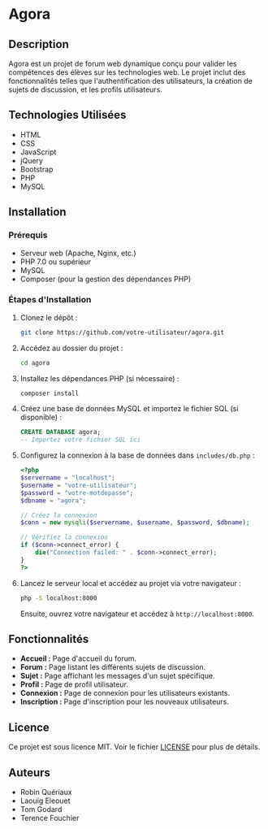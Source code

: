 
# Agora

## Description
Agora est un projet de forum web dynamique conçu pour valider les compétences des élèves sur les technologies web. Le projet inclut des fonctionnalités telles que l'authentification des utilisateurs, la création de sujets de discussion, et les profils utilisateurs.

## Technologies Utilisées
- HTML
- CSS
- JavaScript
- jQuery
- Bootstrap
- PHP
- MySQL

## Installation

### Prérequis
- Serveur web (Apache, Nginx, etc.)
- PHP 7.0 ou supérieur
- MySQL
- Composer (pour la gestion des dépendances PHP)

### Étapes d'Installation
1. Clonez le dépôt :
    ```bash
    git clone https://github.com/votre-utilisateur/agora.git
    ```
2. Accédez au dossier du projet :
    ```bash
    cd agora
    ```
3. Installez les dépendances PHP (si nécessaire) :
    ```bash
    composer install
    ```
4. Créez une base de données MySQL et importez le fichier SQL (si disponible) :
    ```sql
    CREATE DATABASE agora;
    -- Importez votre fichier SQL ici
    ```
5. Configurez la connexion à la base de données dans `includes/db.php` :
    ```php
    <?php
    $servername = "localhost";
    $username = "votre-utilisateur";
    $password = "votre-motdepasse";
    $dbname = "agora";

    // Créez la connexion
    $conn = new mysqli($servername, $username, $password, $dbname);

    // Vérifiez la connexion
    if ($conn->connect_error) {
        die("Connection failed: " . $conn->connect_error);
    }
    ?>
    ```
6. Lancez le serveur local et accédez au projet via votre navigateur :
    ```bash
    php -S localhost:8000
    ```
    Ensuite, ouvrez votre navigateur et accédez à `http://localhost:8000`.


## Fonctionnalités
- **Accueil :** Page d'accueil du forum.
- **Forum :** Page listant les différents sujets de discussion.
- **Sujet :** Page affichant les messages d'un sujet spécifique.
- **Profil :** Page de profil utilisateur.
- **Connexion :** Page de connexion pour les utilisateurs existants.
- **Inscription :** Page d'inscription pour les nouveaux utilisateurs.

## Licence
Ce projet est sous licence MIT. Voir le fichier [LICENSE](LICENSE) pour plus de détails.

## Auteurs
- Robin Quériaux
- Laouïg Eleouet
- Tom Godard
- Terence Fouchier

